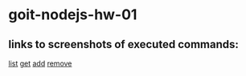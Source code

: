 # goit-nodejs-hw-01

## links to screenshots of executed commands:

[list](https://drive.google.com/file/d/10-ySoWABsFcvYw6Ul0flBj1URkX-xDD9/view?usp=sharing)
[get](https://drive.google.com/file/d/1UJvPcSCSiR5oYDFyvcYR_hFl8VdA2Cfe/view?usp=sharing)
[add](https://drive.google.com/file/d/18IhhiNyWPxabeh2N1uz8UfaOyqPpQMl4/view?usp=sharing)
[remove](https://drive.google.com/file/d/1n5LrTMGR-dnfzcbJ9akYlu8NPZgdFQaw/view?usp=sharing)
